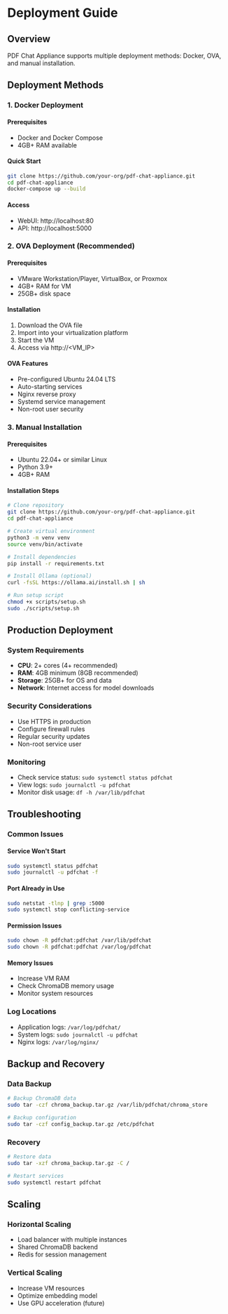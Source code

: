 # Deployment Guide

## Overview
PDF Chat Appliance supports multiple deployment methods: Docker, OVA, and manual installation.

## Deployment Methods

### 1. Docker Deployment

#### Prerequisites
- Docker and Docker Compose
- 4GB+ RAM available

#### Quick Start
```bash
git clone https://github.com/your-org/pdf-chat-appliance.git
cd pdf-chat-appliance
docker-compose up --build
```

#### Access
- WebUI: http://localhost:80
- API: http://localhost:5000

### 2. OVA Deployment (Recommended)

#### Prerequisites
- VMware Workstation/Player, VirtualBox, or Proxmox
- 4GB+ RAM for VM
- 25GB+ disk space

#### Installation
1. Download the OVA file
2. Import into your virtualization platform
3. Start the VM
4. Access via http://<VM_IP>

#### OVA Features
- Pre-configured Ubuntu 24.04 LTS
- Auto-starting services
- Nginx reverse proxy
- Systemd service management
- Non-root user security

### 3. Manual Installation

#### Prerequisites
- Ubuntu 22.04+ or similar Linux
- Python 3.9+
- 4GB+ RAM

#### Installation Steps
```bash
# Clone repository
git clone https://github.com/your-org/pdf-chat-appliance.git
cd pdf-chat-appliance

# Create virtual environment
python3 -m venv venv
source venv/bin/activate

# Install dependencies
pip install -r requirements.txt

# Install Ollama (optional)
curl -fsSL https://ollama.ai/install.sh | sh

# Run setup script
chmod +x scripts/setup.sh
sudo ./scripts/setup.sh
```

## Production Deployment

### System Requirements
- **CPU**: 2+ cores (4+ recommended)
- **RAM**: 4GB minimum (8GB recommended)
- **Storage**: 25GB+ for OS and data
- **Network**: Internet access for model downloads

### Security Considerations
- Use HTTPS in production
- Configure firewall rules
- Regular security updates
- Non-root service user

### Monitoring
- Check service status: `sudo systemctl status pdfchat`
- View logs: `sudo journalctl -u pdfchat`
- Monitor disk usage: `df -h /var/lib/pdfchat`

## Troubleshooting

### Common Issues

#### Service Won't Start
```bash
sudo systemctl status pdfchat
sudo journalctl -u pdfchat -f
```

#### Port Already in Use
```bash
sudo netstat -tlnp | grep :5000
sudo systemctl stop conflicting-service
```

#### Permission Issues
```bash
sudo chown -R pdfchat:pdfchat /var/lib/pdfchat
sudo chown -R pdfchat:pdfchat /var/log/pdfchat
```

#### Memory Issues
- Increase VM RAM
- Check ChromaDB memory usage
- Monitor system resources

### Log Locations
- Application logs: `/var/log/pdfchat/`
- System logs: `sudo journalctl -u pdfchat`
- Nginx logs: `/var/log/nginx/`

## Backup and Recovery

### Data Backup
```bash
# Backup ChromaDB data
sudo tar -czf chroma_backup.tar.gz /var/lib/pdfchat/chroma_store

# Backup configuration
sudo tar -czf config_backup.tar.gz /etc/pdfchat
```

### Recovery
```bash
# Restore data
sudo tar -xzf chroma_backup.tar.gz -C /

# Restart services
sudo systemctl restart pdfchat
```

## Scaling

### Horizontal Scaling
- Load balancer with multiple instances
- Shared ChromaDB backend
- Redis for session management

### Vertical Scaling
- Increase VM resources
- Optimize embedding model
- Use GPU acceleration (future) 